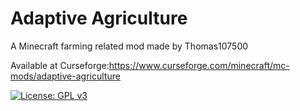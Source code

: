 # Adaptive Agriculture
 
A Minecraft farming related mod made by Thomas107500

Available at Curseforge:https://www.curseforge.com/minecraft/mc-mods/adaptive-agriculture

[![License: GPL v3](https://img.shields.io/badge/License-GPLv3-blue.svg)](https://www.gnu.org/licenses/gpl-3.0)



